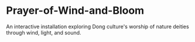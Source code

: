 # Prayer-of-Wind-and-Bloom
An interactive installation exploring Dong culture's worship of nature deities through wind, light, and sound.
